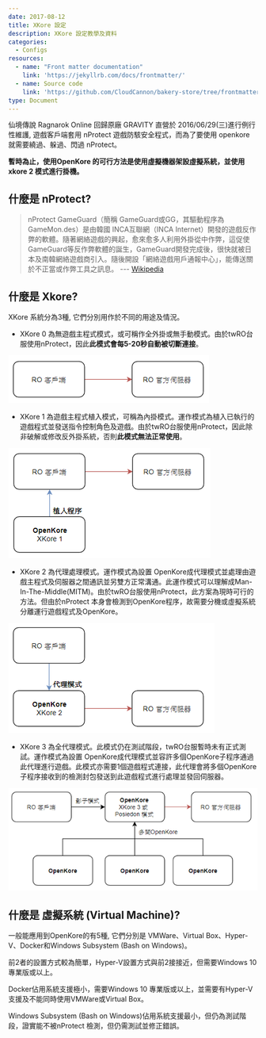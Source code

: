 ```yaml
---
date: 2017-08-12
title: XKore 設定
description: XKore 設定教學及資料
categories:
  - Configs
resources:
  - name: "Front matter documentation"
    link: 'https://jekyllrb.com/docs/frontmatter/'
  - name: Source code
    link: 'https://github.com/CloudCannon/bakery-store/tree/frontmatter'
type: Document
---
```

仙境傳說 Ragnarok Online 回歸原廠 GRAVITY 直營於 2016/06/29(三)進行例行性維護, 遊戲客戶端套用 nProtect 遊戲防駭安全程式，而為了要使用 openkore 就需要繞過、躲過、閃過 nProtect。

**暫時為止，使用OpenKore 的可行方法是使用虛擬機器架設虛擬系統，並使用 xkore 2 模式進行掛機。**


## 什麼是 nProtect?

> nProtect GameGuard（簡稱 GameGuard或GG，其驅動程序為 GameMon.des）是由韓國 INCA互聯網（INCA Internet）開發的遊戲反作弊的軟體。隨著網絡遊戲的興起，愈來愈多人利用外掛從中作弊，這促使GameGuard等反作弊軟體的誕生，GameGuard開發完成後，很快就被日本及南韓網絡遊戲商引入。隨後開設「網絡遊戲用戶通報中心」，能傳送關於不正當或作弊工具之訊息。 --- [Wikipedia](https://zh.wikipedia.org/wiki/NProtect_GameGuard)


## 什麼是 Xkore?

XKore 系統分為3種, 它們分別用作於不同的用途及情況。

- XKore 0 為無遊戲主程式模式，或可稱作全外掛或無手動模式。由於twRO台服使用nProtect，因此**此模式會每5-20秒自動被切斷連接**。

![XKore0](/images/xkore0.png)

- XKore 1 為遊戲主程式植入模式，可稱為內掛模式。運作模式為植入已執行的遊戲程式並發送指令控制角色及遊戲。由於twRO台服使用nProtect，因此除非破解或修改反外掛系統，否則**此模式無法正常使用**。

![XKore1](/images/xkore1.png)

- XKore 2 為代理處理模式。運作模式為設置 OpenKore成代理模式並處理由遊戲主程式及伺服器之間通訊並另雙方正常溝通。此運作模式可以理解成Man-In-The-Middle(MITM)。由於twRO台服使用nProtect，此方案為現時可行的方法。但由於nProtect 本身會檢測到OpenKore程序，故需要分機或虛擬系統分離運行遊戲程式及OpenKore。

![XKore2](/images/xkore2.png)

- XKore 3 為全代理模式。此模式仍在測試階段，twRO台服暫時未有正式測試。運作模式為設置 OpenKore成代理模式並容許多個OpenKore子程序通過此代理進行遊戲。此模式亦需要1個遊戲程式連接，此代理會將多個OpenKore子程序接收到的檢測封包發送到此遊戲程式進行處理並發回伺服器。

![XKore3](/images/xkore3.png)


## 什麼是 虛擬系統 (Virtual Machine)?

一般能應用到OpenKore的有5種, 它們分別是 VMWare、Virtual Box、Hyper-V、Docker和Windows Subsystem (Bash on Windows)。

前2者的設置方式較為簡單，Hyper-V設置方式與前2接接近，但需要Windows 10 專業版或以上。

Docker佔用系統支援極小，需要Windows 10 專業版或以上，並需要有Hyper-V支援及不能同時使用VMWare或Virtual Box。

Windows Subsystem (Bash on Windows)佔用系統支援最小，但仍為測試階段，證實能不被nProtect 檢測，但仍需測試並修正錯誤。
